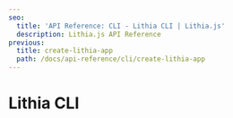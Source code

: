 ```yaml
---
seo:
  title: 'API Reference: CLI - Lithia CLI | Lithia.js'
  description: Lithia.js API Reference
previous:
  title: create-lithia-app
  path: /docs/api-reference/cli/create-lithia-app
---
```


# Lithia CLI
